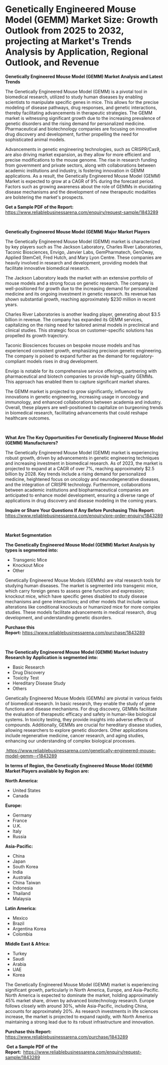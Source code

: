 <p><h1>Genetically Engineered Mouse Model (GEMM) Market Size: Growth Outlook from 2025 to 2032, projecting at Market's Trends Analysis by Application, Regional Outlook, and Revenue</h1></p><p><strong>Genetically Engineered Mouse Model (GEMM) Market Analysis and Latest Trends</strong></p>
<p><p>The Genetically Engineered Mouse Model (GEMM) is a pivotal tool in biomedical research, utilized to study human diseases by enabling scientists to manipulate specific genes in mice. This allows for the precise modeling of disease pathways, drug responses, and genetic interactions, thereby facilitating advancements in therapeutic strategies. The GEMM market is witnessing significant growth due to the increasing prevalence of genetic disorders and the rising demand for personalized medicine. Pharmaceutical and biotechnology companies are focusing on innovative drug discovery and development, further propelling the need for sophisticated animal models.</p><p>Advancements in genetic engineering technologies, such as CRISPR/Cas9, are also driving market expansion, as they allow for more efficient and precise modifications to the mouse genome. The rise in research funding from government and private sectors, along with collaborations between academic institutions and industry, is fostering innovation in GEMM applications. As a result, the Genetically Engineered Mouse Model (GEMM) Market is expected to grow at a CAGR of 9% during the forecast period. Factors such as growing awareness about the role of GEMMs in elucidating disease mechanisms and the development of new therapeutic modalities are bolstering the market's prospects.</p></p>
<p><strong>Get a Sample PDF of the Report:&nbsp;</strong> <a href="https://www.reliablebusinessarena.com/enquiry/request-sample/1843289?utm_campaign=3297&utm_medium=2&utm_source=Github&utm_content=ia&utm_term=14042025&utm_id=genetically-engineered-mouse-model-gemm">https://www.reliablebusinessarena.com/enquiry/request-sample/1843289</a></p>
<p>&nbsp;</p>
<p><strong>Genetically Engineered Mouse Model (GEMM) Major Market Players</strong></p>
<p><p>The Genetically Engineered Mouse Model (GEMM) market is characterized by key players such as The Jackson Laboratory, Charles River Laboratories, Taconic Biosciences, Envigo, Janvier Labs, GemPharmatech, GenOway, Applied StemCell, Fred Hutch, and Mary Lyon Centre. These companies are heavily involved in research and development, providing models that facilitate innovative biomedical research.</p><p>The Jackson Laboratory leads the market with an extensive portfolio of mouse models and a strong focus on genetic research. The company is well-positioned for growth due to the increasing demand for personalized medicine and its ongoing investment in genetic research. Its revenue has shown substantial growth, reaching approximately $230 million in recent years.</p><p>Charles River Laboratories is another leading player, generating about $3.5 billion in revenue. The company has expanded its GEMM services, capitalizing on the rising need for tailored animal models in preclinical and clinical studies. This strategic focus on customer-specific solutions has propelled its growth trajectory.</p><p>Taconic Biosciences focuses on bespoke mouse models and has experienced consistent growth, emphasizing precision genetic engineering. The company is poised to expand further as the demand for regulatory-compliant models rises in drug development.</p><p>Envigo is notable for its comprehensive service offerings, partnering with pharmaceutical and biotech companies to provide high-quality GEMMs. This approach has enabled them to capture significant market shares.</p><p>The GEMM market is projected to grow significantly, influenced by innovations in genetic engineering, increasing usage in oncology and immunology, and enhanced collaborations between academia and industry. Overall, these players are well-positioned to capitalize on burgeoning trends in biomedical research, facilitating advancements that could reshape healthcare outcomes.</p></p>
<p>&nbsp;</p>
<p><strong>What Are The Key Opportunities For Genetically Engineered Mouse Model (GEMM) Manufacturers?</strong></p>
<p><p>The Genetically Engineered Mouse Model (GEMM) market is experiencing robust growth, driven by advancements in genetic engineering techniques and increasing investment in biomedical research. As of 2023, the market is projected to expand at a CAGR of over 7%, reaching approximately $2.5 billion by 2028. Key trends include a rising demand for personalized medicine, heightened focus on oncology and neurodegenerative diseases, and the integration of CRISPR technology. Furthermore, collaborations between academic institutions and biopharmaceutical companies are anticipated to enhance model development, ensuring a diverse range of applications in drug discovery and disease modeling in the coming years.</p></p>
<p><strong>Inquire or Share Your Questions If Any Before Purchasing This Report:</strong> <a href="https://www.reliablebusinessarena.com/enquiry/pre-order-enquiry/1843289?utm_campaign=3297&utm_medium=2&utm_source=Github&utm_content=ia&utm_term=14042025&utm_id=genetically-engineered-mouse-model-gemm">https://www.reliablebusinessarena.com/enquiry/pre-order-enquiry/1843289</a></p>
<p>&nbsp;</p>
<p><strong>Market Segmentation</strong></p>
<p><strong>The Genetically Engineered Mouse Model (GEMM) Market Analysis by types is segmented into:</strong></p>
<p><ul><li>Transgenic Mice</li><li>Knockout Mice</li><li>Other</li></ul></p>
<p><p>Genetically Engineered Mouse Models (GEMMs) are vital research tools for studying human diseases. The market is segmented into transgenic mice, which carry foreign genes to assess gene function and expression; knockout mice, which have specific genes disabled to study disease mechanisms and gene interactions; and other models that include various alterations like conditional knockouts or humanized mice for more complex studies. These models facilitate advancements in medical research, drug development, and understanding genetic disorders.</p></p>
<p><strong>Purchase this Report:&nbsp;</strong><a href="https://www.reliablebusinessarena.com/purchase/1843289?utm_campaign=3297&utm_medium=2&utm_source=Github&utm_content=ia&utm_term=14042025&utm_id=genetically-engineered-mouse-model-gemm">https://www.reliablebusinessarena.com/purchase/1843289</a></p>
<p>&nbsp;</p>
<p><strong>The Genetically Engineered Mouse Model (GEMM) Market Industry Research by Application is segmented into:</strong></p>
<p><ul><li>Basic Research</li><li>Drug Discovery</li><li>Toxicity Test</li><li>Hereditary Disease Study</li><li>Others</li></ul></p>
<p><p>Genetically Engineered Mouse Models (GEMMs) are pivotal in various fields of biomedical research. In basic research, they enable the study of gene functions and disease mechanisms. For drug discovery, GEMMs facilitate the evaluation of therapeutic efficacy and safety in human-like biological systems. In toxicity testing, they provide insights into adverse effects of compounds. Additionally, GEMMs are crucial for hereditary disease studies, allowing researchers to explore genetic disorders. Other applications include regenerative medicine, cancer research, and aging studies, enhancing our understanding of complex biological processes.</p></p>
<p><a href="https://www.reliablebusinessarena.com/genetically-engineered-mouse-model-gemm--r1843289?utm_campaign=3297&utm_medium=2&utm_source=Github&utm_content=ia&utm_term=14042025&utm_id=genetically-engineered-mouse-model-gemm">&nbsp;https://www.reliablebusinessarena.com/genetically-engineered-mouse-model-gemm--r1843289</a></p>
<p><strong>In terms of Region, the Genetically Engineered Mouse Model (GEMM) Market Players available by Region are:</strong></p>
<p>
    <p> <strong> North America: </strong>
        <ul>
            <li>United States</li>
            <li>Canada</li>
        </ul>
        </p> 
    <p> <strong> Europe: </strong>
        <ul>
            <li>Germany</li>
            <li>France</li>
            <li>U.K.</li>
            <li>Italy</li>
            <li>Russia</li>
        </ul>
        </p> 
    <p> <strong> Asia-Pacific: </strong>
        <ul>
            <li>China</li>
            <li>Japan</li>
            <li>South Korea</li>
            <li>India</li>
            <li>Australia</li>
            <li>China Taiwan</li>
            <li>Indonesia</li>
            <li>Thailand</li>
            <li>Malaysia</li>
        </ul>
        </p> 
    <p> <strong> Latin America: </strong>
        <ul>
            <li>Mexico</li>
            <li>Brazil</li>
            <li>Argentina Korea</li>
            <li>Colombia</li>
        </ul>
        </p> 
    <p> <strong> Middle East & Africa: </strong>
        <ul>
            <li>Turkey</li>
            <li>Saudi</li>
            <li>Arabia</li>
            <li>UAE</li>
            <li>Korea</li>
        </ul>
    </p>
    </p>
<p><p>The Genetically Engineered Mouse Model (GEMM) market is experiencing significant growth, particularly in North America, Europe, and Asia-Pacific. North America is expected to dominate the market, holding approximately 45% market share, driven by advanced biotechnology research. Europe follows closely with around 30%, while Asia-Pacific, including China, accounts for approximately 20%. As research investments in life sciences increase, the market is projected to expand rapidly, with North America maintaining a strong lead due to its robust infrastructure and innovation.</p></p>
<p><strong>Purchase this Report: </strong><a href="https://www.reliablebusinessarena.com/purchase/1843289?utm_campaign=3297&utm_medium=2&utm_source=Github&utm_content=ia&utm_term=14042025&utm_id=genetically-engineered-mouse-model-gemm">https://www.reliablebusinessarena.com/purchase/1843289</a></p>
<p>&nbsp;<strong>Get a Sample PDF of the Report:&nbsp;&nbsp;</strong><a href="https://www.reliablebusinessarena.com/enquiry/request-sample/1843289?utm_campaign=3297&utm_medium=2&utm_source=Github&utm_content=ia&utm_term=14042025&utm_id=genetically-engineered-mouse-model-gemm">https://www.reliablebusinessarena.com/enquiry/request-sample/1843289</a></p>
<p><strong></strong></p>
<p><p></p><p></p><p></p></p>